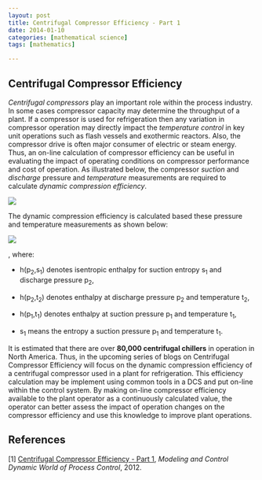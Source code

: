 ```yaml
---
layout: post
title: Centrifugal Compressor Efficiency - Part 1
date: 2014-01-10
categories: [mathematical science]
tags: [mathematics]

---
```


<script type="text/javascript"  src="http://cdn.mathjax.org/mathjax/latest/MathJax.js?config=TeX-AMS-MML_HTMLorMML"></script>

Centrifugal Compressor Efficiency
--


*Centrifugal compressors* play an important role within the process industry. In some cases compressor capacity may determine the throughput of a plant. If a compressor is used for refrigeration then any variation in compressor operation may directly impact the *temperature control* in key unit operations such as flash vessels and exothermic reactors. Also, the compressor drive is often major consumer of electric or steam energy. Thus, an on-line calculation of compressor efficiency can be useful in evaluating the impact of operating conditions on compressor performance and cost of operation. As illustrated below, the compressor *suction* and *discharge* pressure and *temperature* measurements are required to calculate *dynamic compression efficiency*.

![](http://sungsoo.github.com/images/measurements-efficiency.jpg)

The dynamic compression efficiency is calculated based these pressure and temperature measurements as shown below:

![](http://sungsoo.github.com/images/eqn.png)

, where:

* h(p<sub>2</sub>,s<sub>1</sub>) denotes isentropic enthalpy for suction entropy s<sub>1</sub> and discharge pressure p<sub>2</sub>,

* h(p<sub>2</sub>,t<sub>2</sub>) denotes enthalpy at discharge pressure p<sub>2</sub> and temperature t<sub>2</sub>,

* h(p<sub>1</sub>,t<sub>1</sub>) denotes enthalpy at suction pressure p<sub>1</sub> and temperature t<sub>1</sub>, 


* s<sub>1</sub> means the entropy a suction pressure p<sub>1</sub> and temperature t<sub>1</sub>.

It is estimated that there are over **80,000 centrifugal chillers** in operation in North America. Thus, in the upcoming series of blogs on Centrifugal Compressor Efficiency will focus on the dynamic compression efficiency of a centrifugal compressor used in a plant for refrigeration. This efficiency calculation may be implement using common tools in a DCS and put on-line within the control system. By making on-line compressor efficiency available to the plant operator as a continuously calculated value, the operator can better assess the impact of operation changes on the compressor efficiency and use this knowledge to improve plant operations.


References
--

[1] [Centrifugal Compressor Efficiency - Part 1](http://modelingandcontrol.com/2012/01/centrifugal-compressor-efficiency-–-part-1/), *Modeling and Control Dynamic World of Process Control*, 2012.